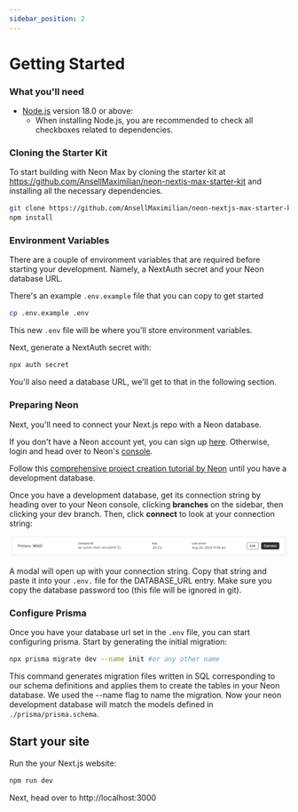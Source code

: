 ```yaml
---
sidebar_position: 2
---
```


# Getting Started

### What you'll need

- [Node.js](https://nodejs.org/en/download/) version 18.0 or above:
  - When installing Node.js, you are recommended to check all checkboxes related to dependencies.

### Cloning the Starter Kit

To start building with Neon Max by cloning the starter kit at https://github.com/AnsellMaximilian/neon-nextjs-max-starter-kit and installing all the necessary dependencies.

```bash
git clone https://github.com/AnsellMaximilian/neon-nextjs-max-starter-kit.git custom-name
npm install
```

### Environment Variables

There are a couple of environment variables that are required before starting your development. Namely, a NextAuth secret and your Neon database URL.

There's an example `.env.example` file that you can copy to get started

```bash
cp .env.example .env
```

This new `.env` file will be where you'll store environment variables.

Next, generate a NextAuth secret with:

```bash
npx auth secret
```

You'll also need a database URL, we'll get to that in the following section.

### Preparing Neon

Next, you'll need to connect your Next.js repo with a Neon database.

If you don't have a Neon account yet, you can sign up [here](https://console.neon.tech/signup). Otherwise, login and head over to Neon's [console](https://console.neon.tech/).

Follow this [comprehensive project creation tutorial by Neon](https://neon.tech/docs/get-started-with-neon/signing-up) until you have a development database.

Once you have a development database, get its connection string by heading over to your Neon console, clicking **branches** on the sidebar, then clicking your dev branch. Then, click **connect** to look at your connection string:

![Connect to dev branch](./img/connect-to-dev-branch.png)

A modal will open up with your connection string. Copy that string and paste it into your `.env.` file for the DATABASE_URL entry. Make sure you copy the database password too (this file will be ignored in git).

### Configure Prisma

Once you have your database url set in the `.env` file, you can start configuring prisma. Start by generating the initial migration:

```bash
npx prisma migrate dev --name init #or any other name
```

This command generates migration files written in SQL corresponding to our schema definitions and applies them to create the tables in your Neon database. We used the --name flag to name the migration. Now your neon development database will match the models defined in `./prisma/prisma.schema`.

## Start your site

Run the your Next.js website:

```bash
npm run dev
```

Next, head over to http://localhost:3000

